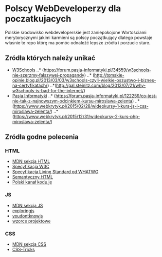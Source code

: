 # Polscy WebDeveloperzy dla poczatkujacych

Polskie środowisko webdeveloperskie jest zaniepokojone Wartościami merytorycznymi jakimi
karmieni są polscy początkujący dlatego powstaje własnie te repo którę ma pomóc odnaleźć lepsze zródła i porzucic stare.

## Zródła których należy unikać

- [W3Schools](https://www.w3schools.com/)
..* (https://forum.pasja-informatyki.pl/34559/w3schools-nie-szerzmy-falszywej-propagandy)
..* (http://tomskie-opinie.blog.pl/2013/03/03/w3schools-czyli-wielkie-oszustwo-i-biznes-na-certyfikatach/)
..*(http://gal.steinitz.com/blog/2013/07/21/why-w3schools-is-bad-for-the-internet/)
- [Pasja Informatyki](https://www.youtube.com/user/MiroslawZelent)
..* (https://forum.pasja-informatyki.pl/122259/co-jest-nie-tak-z-najnowszym-odcinkiem-kursu-miroslawa-zelenta)
..* (https://www.webkrytyk.pl/2015/02/28/wideokursy-1-kurs-js-i-css-miroslawa-zelenta/)
..* (https://www.webkrytyk.pl/2015/12/31/wideokursy-2-kurs-php-miroslawa-zelenta/)


## Zródła godne polecenia

### HTML

- [MDN sekcja HTML](https://developer.mozilla.org/en-US/docs/Learn/HTML)
- [Specyfikacja W3C](https://w3c.github.io/html/introduction.html#introduction)
- [Specyfikacja Living Standard od WHATWG](https://html.spec.whatwg.org/multipage/)
- [Semantyczny HTML](http://tutorials.comandeer.pl/html5-blog.html)
- [Polski kanał kodu.je](https://www.youtube.com/playlist?list=PL5nf3UIj1JtUwEgjEPo9LurVKKX5bH1IP)

### JS

- [MDN sekcja JS](https://developer.mozilla.org/en-US/docs/Web/JavaScript)
- [exploringjs](http://exploringjs.com/)
- [youdontknowjs](https://github.com/getify/You-Dont-Know-JS/blob/master/README.md)
- [wzorce projektowe](https://addyosmani.com/resources/essentialjsdesignpatterns/book/)

### CSS

- [MDN sekcja CSS](https://developer.mozilla.org/en-US/docs/Web/CSS)
- [CSS-Tricks](https://css-tricks.com/)